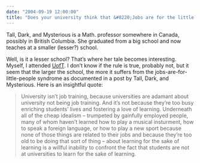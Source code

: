 ```yaml
---
date: "2004-09-19 12:00:00"
title: "Does your university think that &#8220;Jobs are for the little people&#8221;?"
---
```




Tall, Dark, and Mysterious is a Math. professor somewhere in Canada, possibly in British Columbia. She graduated from a big school and now teaches at a smaller (lesser?) school.

Well, is it a lesser school? That&rsquo;s where her tale becomes interesting. Myself, I attended [UofT](http://www.utoronto.ca/). I don&rsquo;t know if the rule is true, probably not, but it seem that the larger the school, the more it suffers from the jobs-are-for-little-people syndrome as documented in a post by Tall, Dark, and Mysterious. Here is an insightful quote:

>University isn&rsquo;t job training, because universities are adamant about university not being job training. And it&rsquo;s not because they&rsquo;re too busy enriching students&rsquo; lives and fostering a love of learning. Underneath all of the cheap idealism &#8211; trumpeted by gainfully employed people, many of whom haven&rsquo;t learned how to play a musical insturment, how to speak a foreign language, or how to play a new sport because none of those things are related to their jobs and because they&rsquo;re too old to be doing that sort of thing &#8211; about learning for the sake of learning is a willful inability to confront the fact that students are not at universities to learn for the sake of learning.


